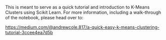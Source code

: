 This is meant to serve as a quick tutorial and introduction to K-Means Clusters using Scikit Learn. For more information, including a walk-through of the notebook, please head over to:

https://medium.com/@andrewcole.817/a-quick-easy-k-means-clustering-tutorial-3ccee4ea7d5b